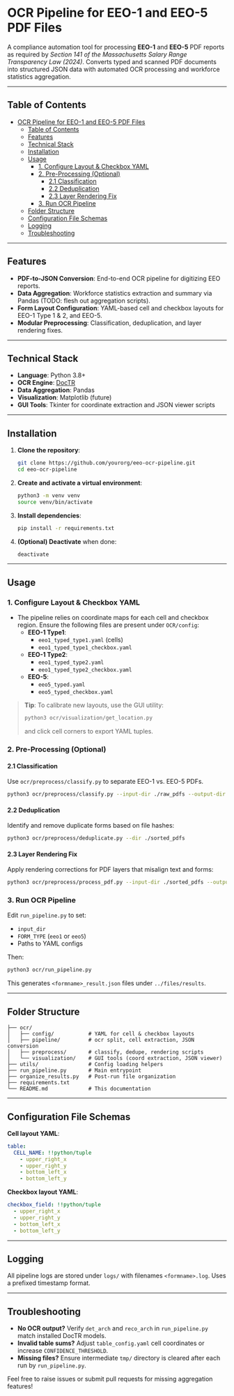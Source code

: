 # OCR Pipeline for EEO-1 and EEO-5 PDF Files

A compliance automation tool for processing **EEO-1** and **EEO-5** PDF reports as required by *Section 141 of the Massachusetts Salary Range Transparency Law (2024)*. Converts typed and scanned PDF documents into structured JSON data with automated OCR processing and workforce statistics aggregation.

---

## Table of Contents

- [OCR Pipeline for EEO-1 and EEO-5 PDF Files](#ocr-pipeline-for-eeo-1-and-eeo-5-pdf-files)
  - [Table of Contents](#table-of-contents)
  - [Features](#features)
  - [Technical Stack](#technical-stack)
  - [Installation](#installation)
  - [Usage](#usage)
    - [1. Configure Layout \& Checkbox YAML](#1-configure-layout--checkbox-yaml)
    - [2. Pre-Processing (Optional)](#2-pre-processing-optional)
      - [2.1 Classification](#21-classification)
      - [2.2 Deduplication](#22-deduplication)
      - [2.3 Layer Rendering Fix](#23-layer-rendering-fix)
    - [3. Run OCR Pipeline](#3-run-ocr-pipeline)
  - [Folder Structure](#folder-structure)
  - [Configuration File Schemas](#configuration-file-schemas)
  - [Logging](#logging)
  - [Troubleshooting](#troubleshooting)

---

## Features

- **PDF-to-JSON Conversion**: End-to-end OCR pipeline for digitizing EEO reports.
- **Data Aggregation**: Workforce statistics extraction and summary via Pandas (TODO: flesh out aggregation scripts).
- **Form Layout Configuration**: YAML-based cell and checkbox layouts for EEO-1 Type 1 & 2, and EEO-5.
- **Modular Preprocessing**: Classification, deduplication, and layer rendering fixes.

---

## Technical Stack

- **Language**: Python 3.8+
- **OCR Engine**: [DocTR](https://github.com/mindee/doctr)
- **Data Aggregation**: Pandas
- **Visualization**: Matplotlib (future)
- **GUI Tools**: Tkinter for coordinate extraction and JSON viewer scripts

---

## Installation

1. **Clone the repository**:
   ```bash
   git clone https://github.com/yourorg/eeo-ocr-pipeline.git
   cd eeo-ocr-pipeline
   ```
2. **Create and activate a virtual environment**:
   ```bash
   python3 -m venv venv
   source venv/bin/activate
   ```
3. **Install dependencies**:
   ```bash
   pip install -r requirements.txt
   ```
4. **(Optional) Deactivate** when done:
   ```bash
   deactivate
   ```

---

## Usage

### 1. Configure Layout & Checkbox YAML

- The pipeline relies on coordinate maps for each cell and checkbox region. Ensure the following files are present under `OCR/config`:
  - **EEO-1 Type1**:
    - `eeo1_typed_type1.yaml` (cells)
    - `eeo1_typed_type1_checkbox.yaml`
  - **EEO-1 Type2**:
    - `eeo1_typed_type2.yaml`
    - `eeo1_typed_type2_checkbox.yaml`
  - **EEO-5**:
    - `eeo5_typed.yaml`
    - `eeo5_typed_checkbox.yaml`

> **Tip**: To calibrate new layouts, use the GUI utility:
>
> ```bash
> python3 ocr/visualization/get_location.py
> ```
>
> and click cell corners to export YAML tuples.

### 2. Pre-Processing (Optional)

#### 2.1 Classification

Use `ocr/preprocess/classify.py` to separate EEO-1 vs. EEO-5 PDFs.

```bash
python3 ocr/preprocess/classify.py --input-dir ./raw_pdfs --output-dir ./sorted_pdfs
```

#### 2.2 Deduplication

Identify and remove duplicate forms based on file hashes:

```bash
python3 ocr/preprocess/deduplicate.py --dir ./sorted_pdfs
```

#### 2.3 Layer Rendering Fix

Apply rendering corrections for PDF layers that misalign text and forms:

```bash
python3 ocr/preprocess/process_pdf.py --input-dir ./sorted_pdfs --output-dir ./fixed_pdfs
```

### 3. Run OCR Pipeline

Edit `run_pipeline.py` to set:

- `input_dir`
- `FORM_TYPE` (`eeo1` or `eeo5`)
- Paths to YAML configs

Then:

```bash
python3 ocr/run_pipeline.py
```

This generates `<formname>_result.json` files under `../files/results`.

---

## Folder Structure

```
├── ocr/
│   ├── config/           # YAML for cell & checkbox layouts
│   ├── pipeline/         # ocr split, cell extraction, JSON conversion
│   ├── preprocess/       # classify, dedupe, rendering scripts
│   └── visualization/    # GUI tools (coord extraction, JSON viewer)
├── utils/                # Config loading helpers
├── run_pipeline.py       # Main entrypoint
├── organize_results.py   # Post-run file organization
├── requirements.txt
└── README.md             # This documentation
```

---

## Configuration File Schemas

**Cell layout YAML**:

```yaml
table:
  CELL_NAME: !!python/tuple
    - upper_right_x
    - upper_right_y
    - bottom_left_x
    - bottom_left_y
```

**Checkbox layout YAML**:

```yaml
checkbox_field: !!python/tuple
  - upper_right_x
  - upper_right_y
  - bottom_left_x
  - bottom_left_y
```

---

## Logging

All pipeline logs are stored under `logs/` with filenames `<formname>.log`. Uses a prefixed timestamp format.

---

## Troubleshooting

- **No OCR output?** Verify `det_arch` and `reco_arch` in `run_pipeline.py` match installed DocTR models.
- **Invalid table sums?** Adjust `table_config.yaml` cell coordinates or increase `CONFIDENCE_THRESHOLD`.
- **Missing files?** Ensure intermediate `tmp/` directory is cleared after each run by `run_pipeline.py`.

Feel free to raise issues or submit pull requests for missing aggregation features!
